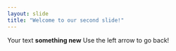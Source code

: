 ```yaml
---
layout: slide
title: "Welcome to our second slide!"
---
```

Your text **something new**
Use the left arrow to go back!
